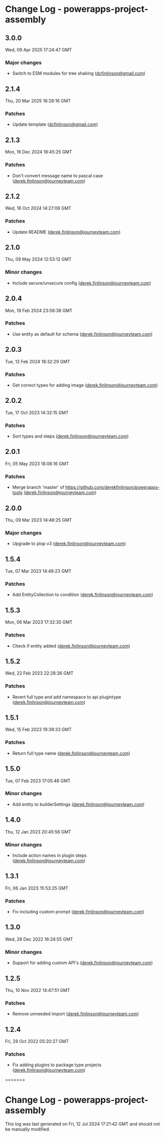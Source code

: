 # Change Log - powerapps-project-assembly

<!-- This log was last generated on Wed, 09 Apr 2025 17:24:47 GMT and should not be manually modified. -->

<!-- Start content -->

## 3.0.0

Wed, 09 Apr 2025 17:24:47 GMT

### Major changes

- Switch to ESM modules for tree shaking (dcfinlinson@gmail.com)

## 2.1.4

Thu, 20 Mar 2025 16:28:16 GMT

### Patches

- Update template (dcfinlinson@gmail.com)

## 2.1.3

Mon, 16 Dec 2024 18:45:25 GMT

### Patches

- Don't convert message name to pascal case (derek.finlinson@journeyteam.com)

## 2.1.2

Wed, 16 Oct 2024 14:27:08 GMT

### Patches

- Update README (derek.finlinson@journeyteam.com)

## 2.1.0

Thu, 09 May 2024 12:53:12 GMT

### Minor changes

- Include secure/unsecure config (derek.finlinson@journeyteam.com)

## 2.0.4

Mon, 19 Feb 2024 23:56:38 GMT

### Patches

- Use entity as default for schema (derek.finlinson@journeyteam.com)

## 2.0.3

Tue, 13 Feb 2024 18:32:29 GMT

### Patches

- Get correct types for adding image (derek.finlinson@journeyteam.com)

## 2.0.2

Tue, 17 Oct 2023 14:32:15 GMT

### Patches

- Sort types and steps (derek.finlinson@journeyteam.com)

## 2.0.1

Fri, 05 May 2023 18:08:16 GMT

### Patches

- Merge branch 'master' of https://github.com/derekfinlinson/powerapps-tools (derek.finlinson@journeyteam.com)

## 2.0.0

Thu, 09 Mar 2023 14:48:25 GMT

### Major changes

- Upgrade to plop v3 (derek.finlinson@journeyteam.com)

## 1.5.4

Tue, 07 Mar 2023 14:48:23 GMT

### Patches

- Add EntityCollection to condition (derek.finlinson@journeyteam.com)

## 1.5.3

Mon, 06 Mar 2023 17:32:35 GMT

### Patches

- Check if entity added (derek.finlinson@journeyteam.com)

## 1.5.2

Wed, 22 Feb 2023 22:28:36 GMT

### Patches

- Revert full type and add namespace to api plugintype (derek.finlinson@journeyteam.com)

## 1.5.1

Wed, 15 Feb 2023 19:39:33 GMT

### Patches

- Return full type name (derek.finlinson@journeyteam.com)

## 1.5.0

Tue, 07 Feb 2023 17:05:48 GMT

### Minor changes

- Add entity to builderSettings (derek.finlinson@journeyteam.com)

## 1.4.0

Thu, 12 Jan 2023 20:45:56 GMT

### Minor changes

- Include action names in plugin steps (derek.finlinson@journeyteam.com)

## 1.3.1

Fri, 06 Jan 2023 15:53:25 GMT

### Patches

- Fix including custom prompt (derek.finlinson@journeyteam.com)

## 1.3.0

Wed, 28 Dec 2022 16:24:55 GMT

### Minor changes

- Support for adding custom API's (derek.finlinson@journeyteam.com)

## 1.2.5

Thu, 10 Nov 2022 14:47:51 GMT

### Patches

- Remove unneeded import (derek.finlinson@journeyteam.com)

## 1.2.4

Fri, 28 Oct 2022 05:20:27 GMT

### Patches

- Fix adding plugins to package type projects (derek.finlinson@journeyteam.com)

=======
# Change Log - powerapps-project-assembly

This log was last generated on Fri, 12 Jul 2024 17:21:42 GMT and should not be manually modified.
